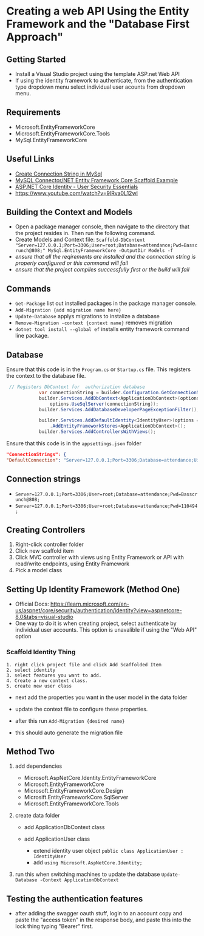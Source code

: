 # Creating a web API Using the Entity Framework and the "Database First Approach"

## Getting Started 
- Install a Visual Studio project using the template ASP.net Web API
- If using the identity framework to authenticate, from the authentication type dropdown menu select individual user acounts from dropdown menu. 

## Requirements 
- Microsoft.EntityFrameworkCore
- Microsoft.EntityFrameworkCore.Tools
- MySql.EntityFrameworkCore 


## Useful Links
- [Create Connection String in MySql](https://dev.mysql.com/doc/connector-net/en/connector-net-connections-string.html)
- [MySQL Connector/NET Entity Framework Core Scaffold Example](https://dev.mysql.com/doc/connector-net/en/connector-net-entityframework-core-scaffold-example.html)
-  [ASP.NET Core Identity - User Security Essentials](https://learning.oreilly.com/videos/asp-net-core-identity/10000DIVC2022123/)
- https://www.youtube.com/watch?v=9lRva0L12wI

## Building the Context and Models

- Open a package manager console, then navigate to the directory that the project resides in. Then run the following command.
- Create Models and Context file: `Scaffold-DbContext "Server=127.0.0.1;Port=3306;User=root;Database=attendance;Pwd=Basscrunch@808;" MySql.EntityFrameworkCore -OutputDir Models -f`
- *ensure that all the reqirements are installed and the connection string is properly configured or this command will fail*
- *ensure that the project compiles successfully first or the build will fail*

## Commands
- `Get-Package` list out installed packages in the package manager console.
- `Add-Migration {add migration name here}` 
- `Update-Database` applys migrations to instalize a database
- `Remove-Migration -context {context name}` removes migration
- `dotnet tool install --global ef` installs entity framework command line package. 


## Database 
Ensure that this code is in the `Program.cs` or `Startup.cs` file. This registers the context to the database file. 
```csharp
 // Registers DbContext for  authorization database
            var connectionString = builder.Configuration.GetConnectionString("AuthorizationConnection") ?? throw new InvalidOperationException("Connection string 'DefaultConnection' not found.");
            builder.Services.AddDbContext<ApplicationDbContext>(options =>
                options.UseSqlServer(connectionString));
            builder.Services.AddDatabaseDeveloperPageExceptionFilter();

            builder.Services.AddDefaultIdentity<IdentityUser>(options => options.SignIn.RequireConfirmedAccount = true)
                .AddEntityFrameworkStores<ApplicationDbContext>();
            builder.Services.AddControllersWithViews();
```
Ensure that this code is in the `appsettings.json` folder
```json
"ConnectionStrings": {
"DefaultConnection": "Server=127.0.0.1;Port=3306;Database=attendance;Uid=root;Pwd=Basscrunch@808;"
```

## Connection strings
- `Server=127.0.0.1;Port=3306;User=root;Database=attendance;Pwd=Basscrunch@808;`
- `Server=127.0.0.1;Port=3306;User=root;Database=attendance;Pwd=110494;`

## Creating Controllers
1. Right-click controller folder
2. Click new scaffold item
3. Click MVC controller with views using Entity Framework or API with read/write endpoints, using Entity Framework
4. Pick a model class 

## Setting Up Identity Framework (Method One)
- Official Docs: https://learn.microsoft.com/en-us/aspnet/core/security/authentication/identity?view=aspnetcore-8.0&tabs=visual-studio
- One way to do it is when creating project, select authenticate by individual user accounts. This option is unavalible if using the "Web API" option
### Scaffold Identity Thing
    1. right click project file and click Add Scaffolded Item
    2. select identity
    3. select features you want to add. 
    4. Create a new context class. 
    5. create new user class

- next add the properties you want in the user model in the data folder
- update the context file to configure these properties.

- after this run `Add-Migration {desired name}`
- this should auto generate the migration file

## Method Two
1. add dependencies
    - Microsoft.AspNetCore.Identity.EntityFrameworkCore
    - Microsoft.EntityFrameworkCore
    - Microsoft.EntityFrameworkCore.Design
    - Microsift.EntityFrameworkCore.SqlServer
    - Microsoft.EntityFrameworkCore.Tools

2. create data folder
    - add ApplicationDbContext class
                   
    - add ApplicationUser class
        - extend identity user object `public class ApplicationUser : IdentityUser`
        - add `using Microsoft.AspNetCore.Identity;`

3. run this when switching machines to update the database `Update-Database -Context ApplicationDbContext`

## Testing the authentication features
- after adding the swagger oauth stuff, login to an account copy and paste the "access token" in the response body, and paste this into the lock thing typing "Bearer" first. 